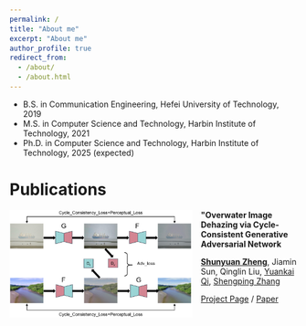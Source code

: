 ```yaml
---
permalink: /
title: "About me"
excerpt: "About me"
author_profile: true
redirect_from: 
  - /about/
  - /about.html
---
```


* B.S. in Communication Engineering, Hefei University of Technology, 2019
* M.S. in Computer Science and Technology, Harbin Institute of Technology, 2021
* Ph.D. in Computer Science and Technology, Harbin Institute of Technology, 2025 (expected)



Publications
======



<!-- <img align="left" src="../images/CaPhy.gif" width="320px" style="padding-right: 15px;padding-bottom: 80px ">**CaPhy: Capturing Physical Properties for Animatable Human Avatars**

[Zhaoqi Su](https://suzhaoqi.github.io/), **Liangxiao Hu**, [Siyou Lin](https://jsnln.github.io/), [Hongwen Zhang](https://hongwenzhang.github.io/), [Shengping Zhang](http://homepage.hit.edu.cn/zhangshengping), [Justus Thies](https://justusthies.github.io/), [Yebin Liu](http://www.liuyebin.com/)

*In ICCV*, 2023

[Project Page](https://suzhaoqi.github.io/projects/CaPhy/) / [arXiv](https://arxiv.org/abs/2308.05925) 





<img align="left" src="../images/proxycap.png" width="320px"  style= "padding-right: 15px;padding-bottom: 80px ">**Real-time Monocular Full-body Capture in World Space via Sequential Proxy-to-Motion Learning**

[Yuxiang Zhang](https://zhangyux15.github.io/), [Hongwen Zhang](https://hongwenzhang.github.io/), **Liangxiao Hu**, [Hongwei Yi](https://xyyhw.top/), [Shengping Zhang](http://homepage.hit.edu.cn/zhangshengping), [Yebin Liu](http://www.liuyebin.com/)

[Project Page](https://liuyebin.com/proxycap/) / [arXiv](https://arxiv.org/pdf/2307.01200.pdf)  -->



<img align="left" src="../images/OWI-DehazeGAN.jpg" width="320px"  style= "padding-right: 15px;padding-bottom: 80px ">**"Overwater Image Dehazing via Cycle-Consistent Generative Adversarial Network**

[**Shunyuan Zheng**](https://shunyuanzheng.github.io/), Jiamin Sun, Qinglin Liu, [Yuankai Qi](https://sites.google.com/site/yuankiqi), [Shengping Zhang](http://homepage.hit.edu.cn/zhangshengping)

[Project Page](https://github.com/ShunyuanZheng/OWI-DehazeGAN) / [Paper](https://openaccess.thecvf.com/content/ACCV2020/papers/Zheng_Overwater_Image_Dehazing_via_Cycle-Consistent_Generative_Adversarial_Network_ACCV_2020_paper.pdf) 